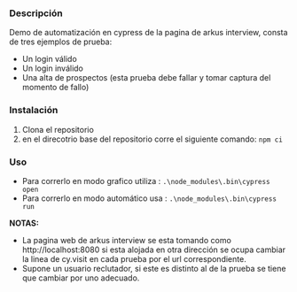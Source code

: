 ### Descripción
Demo de automatización en cypress de la pagina de arkus interview, consta de tres ejemplos de prueba:
* Un login válido
* Un login inválido
* Una alta de prospectos (esta prueba debe fallar y tomar captura del momento de fallo)

### Instalación
1. Clona el repositorio
2. en el direcotrio base del repositorio corre el siguiente comando: ```npm ci```

### Uso
* Para correrlo en modo grafico utiliza : ```.\node_modules\.bin\cypress open```
* Para correrlo en modo automático usa : ```.\node_modules\.bin\cypress run```

**NOTAS:** 
- La pagina web de arkus interview se esta tomando como http://localhost:8080 si esta alojada en otra dirección se ocupa cambiar la linea de cy.visit en cada prueba por el url correspondiente.
- Supone un usuario reclutador, si este es distinto al de la prueba se tiene que cambiar por uno adecuado.
